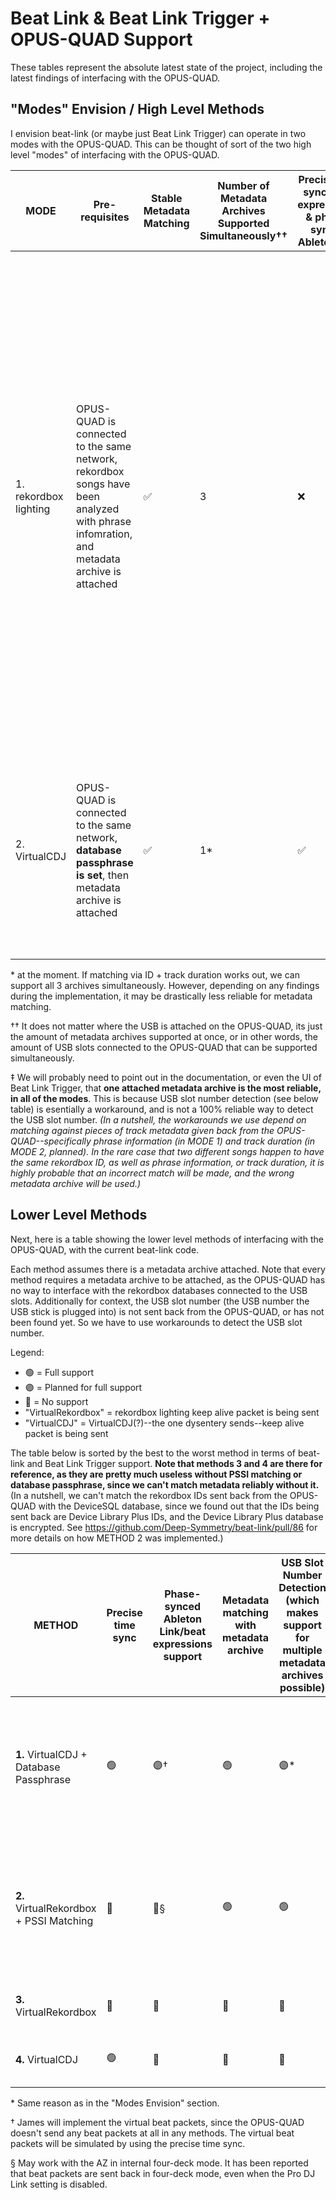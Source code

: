 # Beat Link & Beat Link Trigger + OPUS-QUAD Support

These tables represent the absolute latest state of the project, including the latest findings of interfacing with the OPUS-QUAD.

## "Modes" Envision / High Level Methods

I envision beat-link (or maybe just Beat Link Trigger) can operate in two modes with the OPUS-QUAD. This can be thought of sort of the two high level "modes" of interfacing with the OPUS-QUAD.

| MODE                  | Pre-requisites                                                                                                                           | Stable Metadata Matching | Number of Metadata Archives Supported Simultaneously†† | Precise time sync, beat expressions, & phase-synced Ableton Link | Reliability with multiple metadata archives‡ | Notes                                                                                                                                                                                                                                                                                                                                                                                |
| --------------------- | ---------------------------------------------------------------------------------------------------------------------------------------- | ------------------------ | ------------------------------------------------------ | ---------------------------------------------------------------- | -------------------------------------------- | ------------------------------------------------------------------------------------------------------------------------------------------------------------------------------------------------------------------------------------------------------------------------------------------------------------------------------------------------------------------------------------ |
| 1. rekordbox lighting | OPUS-QUAD is connected to the same network, rekordbox songs have been analyzed with phrase infomration, and metadata archive is attached | ✅                       | 3                                                      | ❌                                                               | Reliable                                     | Most stable mode at the moment, phrase triggers work well in my experience, and timecode interpolation is okay-ish. This mode _may_ work for the AZ as well. However note, beat expressions nor Ableton Link phase-syncing is not supported, since beat packets are not sent back (although we have seen the AZ send back beat packets in four-deck mode? But not the OPUS forsure). |
| 2. VirtualCDJ         | OPUS-QUAD is connected to the same network, **database passphrase is set**, then metadata archive is attached                            | ✅                       | 1\*                                                    | ✅                                                               | Most reliable                                | Newest mode due to the recent findings of absolute position packets being sent back, by sending VirtualCDJ keep alive packets. However, this needs work.                                                                                                                                                                                                                             |

\* at the moment. If matching via ID + track duration works out, we can support all 3 archives simultaneously. However, depending on any findings during the implementation, it may be drastically less reliable for metadata matching.

†† It does not matter where the USB is attached on the OPUS-QUAD, its just the amount of metadata archives supported at once, or in other words, the amount of USB slots connected to the OPUS-QUAD that can be supported simultaneously.

‡ We will probably need to point out in the documentation, or even the UI of Beat Link Trigger, that **one attached metadata archive is the most reliable, in all of the modes**. This is because USB slot number detection (see below table) is esentially a workaround, and is not a 100% reliable way to detect the USB slot number. _(In a nutshell, the workarounds we use depend on matching against pieces of track metadata given back from the OPUS-QUAD--specifically phrase information (in MODE 1) and track duration (in MODE 2, planned). In the rare case that two different songs happen to have the same rekordbox ID, as well as phrase information, or track duration, it is highly probable that an incorrect match will be made, and the wrong metadata archive will be used.)_

## Lower Level Methods

Next, here is a table showing the lower level methods of interfacing with the OPUS-QUAD, with the current beat-link code.

Each method assumes there is a metadata archive attached. Note that every method requires a metadata archive to be attached, as the OPUS-QUAD has no way to interface with the rekordbox databases connected to the USB slots. Additionally for context, the USB slot number (the USB number the USB stick is plugged into) is not sent back from the OPUS-QUAD, or has not been found yet. So we have to use workarounds to detect the USB slot number.

Legend:

- 🟢 = Full support
- 🟣 = Planned for full support
- 🔴 = No support
- "VirtualRekordbox" = rekordbox lighting keep alive packet is being sent
- "VirtualCDJ" = VirtualCDJ(?)--the one dysentery sends--keep alive packet is being sent

The table below is sorted by the best to the worst method in terms of beat-link and Beat Link Trigger support. **Note that methods 3 and 4 are there for reference, as they are pretty much useless without PSSI matching or database passphrase, since we can't match metadata reliably without it.** (In a nutshell, we can't match the rekordbox IDs sent back from the OPUS-QUAD with the DeviceSQL database, since we found out that the IDs being sent back are Device Library Plus IDs, and the Device Library Plus database is encrypted. See https://github.com/Deep-Symmetry/beat-link/pull/86 for more details on how METHOD 2 was implemented.)

| METHOD                                  | Precise time sync | Phase-synced Ableton Link/beat expressions support | Metadata matching with metadata archive | USB Slot Number Detection (which makes support for multiple metadata archives possible) | Mode this method is used in | Will this work with AZ in internal four-deck mode, when Pro DJ Link setting is disabled? |
| --------------------------------------- | ----------------- | -------------------------------------------------- | --------------------------------------- | --------------------------------------------------------------------------------------- | --------------------------- | ---------------------------------------------------------------------------------------- |
| **1.** VirtualCDJ + Database Passphrase | 🟢                | 🟣†                                                | 🟢                                      | 🟣\*                                                                                    | MODE 2                      | No? AZ doesn't send absolute packets back when using internal four-deck?                 |
| **2.** VirtualRekordbox + PSSI Matching | 🔴                | 🔴§                                                | 🟢                                      | 🟢                                                                                      | MODE 1                      | Maybe? I think rekordbox lighting is supported even when using internal four-deck?       |
| **3.** VirtualRekordbox                 | 🔴                | 🔴                                                 | 🔴                                      | 🔴                                                                                      | None                        | Same reason as METHOD 2                                                                  |
| **4.** VirtualCDJ                       | 🟢                | 🔴                                                 | 🔴                                      | 🔴                                                                                      | None                        | Same reason as METHOD 1                                                                  |

\* Same reason as in the "Modes Envision" section.

† James will implement the virtual beat packets, since the OPUS-QUAD doesn't send any beat packets at all in any methods. The virtual beat packets will be simulated by using the precise time sync.

§ May work with the AZ in internal four-deck mode. It has been reported that beat packets are sent back in four-deck mode, even when the Pro DJ Link setting is disabled.

